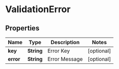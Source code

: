 

# ValidationError


## Properties

| Name | Type | Description | Notes |
|------------ | ------------- | ------------- | -------------|
|**key** | **String** | Error Key |  [optional] |
|**error** | **String** | Error Message |  [optional] |




